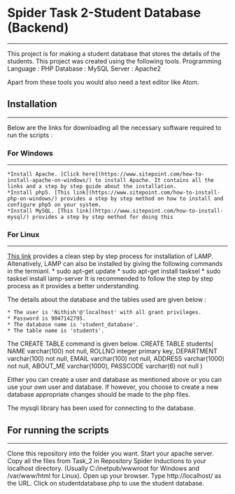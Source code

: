 # Spider Task 2-Student Database (Backend)  ##
-----------------------------------------

This project is for making a student database that stores the details of the students. This project was created 
using the following tools.
Programming Language : PHP 
Database : MySQL
Server : Apache2

Apart from these tools you would also need a text editor like Atom.

## Installation ##
------------

Below are the links for downloading all the necessary software required to run the scripts :

### For Windows ### 
-----------

    *Install Apache. [Click here](https://www.sitepoint.com/how-to-install-apache-on-windows/) to install Apache. It contains all the links and a step by step guide about the installation.
    *Install php5. [This link](https://www.sitepoint.com/how-to-install-php-on-windows/) provides a step by step method on how to install and configure php5 on your system.
    *Install MySQL. [This link](https://www.sitepoint.com/how-to-install-mysql/) provides a step by step method for doing this

### For Linux ###
---------
[This link](https://www.digitalocean.com/community/tutorials/how-to-install-linux-apache-mysql-php-lamp-stack-on-ubuntu-14-04) provides a clean step by step process for installation of LAMP. 
Altenatively, LAMP can also be installed by giving the following commands in the termianl.
    * sudo apt-get update 
    * sudo apt-get install tasksel
    * sudo tasksel install lamp-server
It is recommended to follow the step by step process as it provides a better understanding.

The details about the database and the tables used are given below :

    * The user is 'Nithish'@'localhost' with all grant privileges.
    * Password is 9047142795.
    * The database name is 'student_database'.
    * The table name is 'students'. 
 
The CREATE TABLE command is given below.
CREATE TABLE students(
NAME varchar(100) not null,
ROLLNO integer primary key,
DEPARTMENT   varchar(100) not null,
EMAIL varchar(100) not null,
ADDRESS varchar(1000) not null,
ABOUT_ME varchar(1000),
PASSCODE varchar(6) not null
)

Either you can create a user and database as mentioned above or you can use your own user and database. If however, 
you choose to create  a new database appropriate changes should be made to the php files.

The mysqli library has been used for connecting to the database.

## For running the scripts ##
------------------------

Clone this repository into the folder you want.
Start your apache server.
Copy all the files from Task_2 in Repository Spider Inductions to your localhost directory.
(Usually C:/inetpub/wwwroot for Windows and /var/www/html for Linux).
Open up your browser. Type http://localhost/ as the URL.
Click on studentdatabase.php to use the student database.
